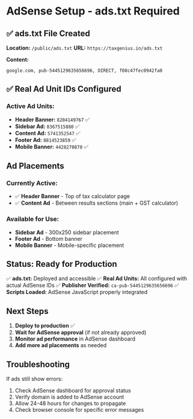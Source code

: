 # AdSense Setup - ads.txt Required

## ✅ ads.txt File Created

**Location:** `/public/ads.txt`
**URL:** `https://taxgenius.in/ads.txt`

**Content:**
```
google.com, pub-5445129635656696, DIRECT, f08c47fec0942fa0
```

## ✅ Real Ad Unit IDs Configured

### Active Ad Units:
- **Header Banner:** `8204149767` ✅
- **Sidebar Ad:** `8367515880` ✅  
- **Content Ad:** `5741352547` ✅
- **Footer Ad:** `8814523859` ✅
- **Mobile Banner:** `4428270870` ✅

## Ad Placements

### Currently Active:
- ✅ **Header Banner** - Top of tax calculator page
- ✅ **Content Ad** - Between results sections (main + GST calculator)

### Available for Use:
- **Sidebar Ad** - 300x250 sidebar placement
- **Footer Ad** - Bottom banner
- **Mobile Banner** - Mobile-specific placement

## Status: Ready for Production

✅ **ads.txt:** Deployed and accessible
✅ **Real Ad Units:** All configured with actual AdSense IDs
✅ **Publisher Verified:** `ca-pub-5445129635656696`
✅ **Scripts Loaded:** AdSense JavaScript properly integrated

## Next Steps

1. **Deploy to production** ✅ 
2. **Wait for AdSense approval** (if not already approved)
3. **Monitor ad performance** in AdSense dashboard
4. **Add more ad placements** as needed

## Troubleshooting

If ads still show errors:
1. Check AdSense dashboard for approval status
2. Verify domain is added to AdSense account
3. Allow 24-48 hours for changes to propagate
4. Check browser console for specific error messages
